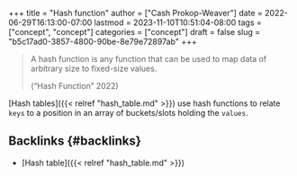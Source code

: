 +++
title = "Hash function"
author = ["Cash Prokop-Weaver"]
date = 2022-06-29T16:13:00-07:00
lastmod = 2023-11-10T10:51:04-08:00
tags = ["concept", "concept"]
categories = ["concept"]
draft = false
slug = "b5c17ad0-3857-4800-90be-8e79e72897ab"
+++

> A hash function is any function that can be used to map data of arbitrary size to fixed-size values.
>
> (“Hash Function” 2022)

[Hash tables]({{< relref "hash_table.md" >}}) use hash functions to relate `keys` to a position in an array of buckets/slots holding the `values`.


## Backlinks {#backlinks}

-   [Hash table]({{< relref "hash_table.md" >}})
